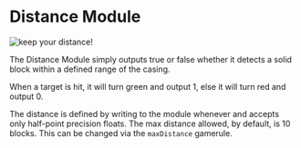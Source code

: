 # Distance Module

![keep your distance!](item:tisvs:distance_module)

The Distance Module simply outputs true or false whether it detects a solid block within a defined range of the casing.


When a target is hit, it will turn green and output 1, else it will turn red and output 0.


The distance is defined by writing to the module whenever and accepts only half-point precision floats.
The max distance allowed, by default, is 10 blocks. This can be changed via the `maxDistance` gamerule.